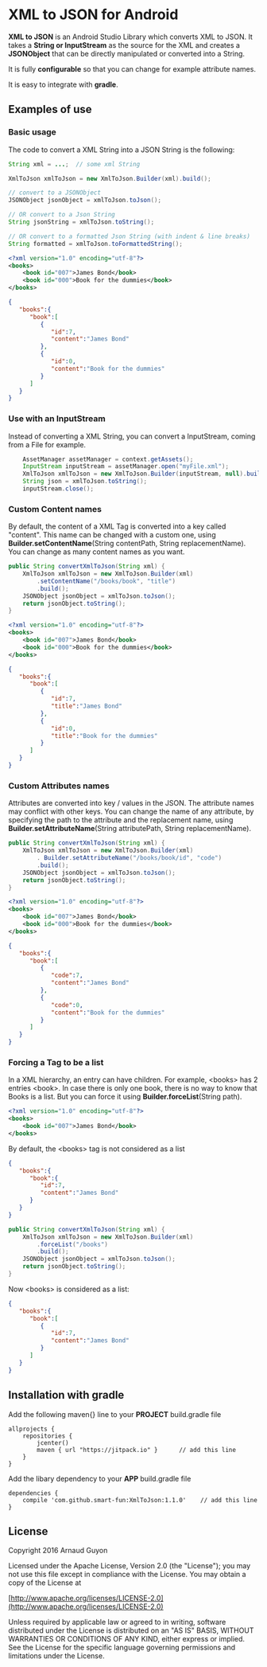 # XML to JSON for Android #

**XML to JSON** is an Android Studio Library which converts XML to JSON. It takes a **String or InputStream** as the source for the XML and creates a **JSONObject** that can be directly manipulated or converted into a String.

It is fully **configurable** so that you can change for example attribute names.

It is easy to integrate with **gradle**.

## Examples of use ##

### Basic usage ###

The code to convert a XML String into a JSON String is the following:

```java
String xml = ...;  // some xml String

XmlToJson xmlToJson = new XmlToJson.Builder(xml).build();

// convert to a JSONObject
JSONObject jsonObject = xmlToJson.toJson();

// OR convert to a Json String
String jsonString = xmlToJson.toString();

// OR convert to a formatted Json String (with indent & line breaks)
String formatted = xmlToJson.toFormattedString();

```

```xml
<?xml version="1.0" encoding="utf-8"?>
<books>
    <book id="007">James Bond</book>
    <book id="000">Book for the dummies</book>
</books>
```

```json
{  
   "books":{  
      "book":[  
         {  
            "id":7,
            "content":"James Bond"
         },
         {  
            "id":0,
            "content":"Book for the dummies"
         }
      ]
   }
}
```

### Use with an InputStream ###

Instead of converting a XML String, you can convert a InputStream, coming from a File for example.

```java
    AssetManager assetManager = context.getAssets();
    InputStream inputStream = assetManager.open("myFile.xml");
    XmlToJson xmlToJson = new XmlToJson.Builder(inputStream, null).build();
    String json = xmlToJson.toString();
    inputStream.close();
```

### Custom Content names ###

By default, the content of a XML Tag is converted into a key called "content". This name can be changed with a custom one, using **Builder.setContentName**(String contentPath, String replacementName). You can change as many content names as you want.

```java
public String convertXmlToJson(String xml) {
    XmlToJson xmlToJson = new XmlToJson.Builder(xml)
        .setContentName("/books/book", "title")
        .build();
    JSONObject jsonObject = xmlToJson.toJson();
    return jsonObject.toString();
}
```

```xml
<?xml version="1.0" encoding="utf-8"?>
<books>
    <book id="007">James Bond</book>
    <book id="000">Book for the dummies</book>
</books>
```

```json
{  
   "books":{  
      "book":[  
         {  
            "id":7,
            "title":"James Bond"
         },
         {  
            "id":0,
            "title":"Book for the dummies"
         }
      ]
   }
}
```

### Custom Attributes names ###

Attributes are converted into key / values in the JSON. The attribute names may conflict with other keys. You can change the name of any attribute, by specifying the path to the attribute and the replacement name, using **Builder.setAttributeName**(String attributePath, String replacementName).


```java
public String convertXmlToJson(String xml) {
    XmlToJson xmlToJson = new XmlToJson.Builder(xml)
        . Builder.setAttributeName("/books/book/id", "code")
        .build();
    JSONObject jsonObject = xmlToJson.toJson();
    return jsonObject.toString();
}
```

```xml
<?xml version="1.0" encoding="utf-8"?>
<books>
    <book id="007">James Bond</book>
    <book id="000">Book for the dummies</book>
</books>
```

```json
{  
   "books":{  
      "book":[  
         {  
            "code":7,
            "content":"James Bond"
         },
         {  
            "code":0,
            "content":"Book for the dummies"
         }
      ]
   }
}
```

### Forcing a Tag to be a list ###

In a XML hierarchy, an entry can have children. For example, \<books> has 2 entries \<book>. In case there is only one book, there is no way to know that Books is a list. But you can force it using **Builder.forceList**(String path).

```xml
<?xml version="1.0" encoding="utf-8"?>
<books>
    <book id="007">James Bond</book>
</books>
```

By default, the \<books> tag is not considered as a list

```json
{  
   "books":{  
      "book":{  
         "id":7,
         "content":"James Bond"
      }
   }
}
```

```java
public String convertXmlToJson(String xml) {
    XmlToJson xmlToJson = new XmlToJson.Builder(xml)
        .forceList("/books")
        .build();
    JSONObject jsonObject = xmlToJson.toJson();
    return jsonObject.toString();
}
```

Now \<books> is considered as a list:

```json
{  
   "books":{  
      "book":[  
         {  
            "id":7,
            "content":"James Bond"
         }
      ]
   }
}
```

## Installation with gradle ##

Add the following maven{} line to your **PROJECT** build.gradle file

```
allprojects {
    repositories {
        jcenter()
        maven { url "https://jitpack.io" }		// add this line
    }
}
```

Add the libary dependency to your **APP** build.gradle file

```
dependencies {
    compile 'com.github.smart-fun:XmlToJson:1.1.0'    // add this line
}
```

## License ##

Copyright 2016 Arnaud Guyon

Licensed under the Apache License, Version 2.0 (the "License");
you may not use this file except in compliance with the License.
You may obtain a copy of the License at

[http://www.apache.org/licenses/LICENSE-2.0](http://www.apache.org/licenses/LICENSE-2.0)

Unless required by applicable law or agreed to in writing, software
distributed under the License is distributed on an "AS IS" BASIS,
WITHOUT WARRANTIES OR CONDITIONS OF ANY KIND, either express or implied.
See the License for the specific language governing permissions and
limitations under the License.
